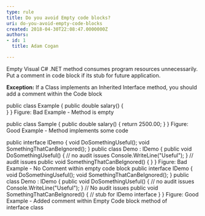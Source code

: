 ```yaml
---
type: rule
title: Do you avoid Empty code blocks?
uri: do-you-avoid-empty-code-blocks
created: 2018-04-30T22:08:47.0000000Z
authors:
- id: 1
  title: Adam Cogan

---
```


Empty Visual C# .NET method consumes program resources unnecessarily. Put a comment in code block if its stub for future application.

**Exception:** If a Class implements an Inherited Interface method, you should add a comment within the Code block

 
public class Example
 {
 public double salary()
 {     
 }
 }
Figure: Bad Example - Method is empty

public class Sample
 {
 public double salary()
 {
 return 2500.00;
 }
 }
Figure: Good Example - Method implements some code

public interface IDemo
 {
 void DoSomethingUseful();
 void SomethingThatCanBeIgnored();
 }
public class Demo : IDemo
 {
 public void DoSomethingUseful()
 {
 // no audit issues
 Console.WriteLine("Useful");
 }
 // audit issues 
 public void SomethingThatCanBeIgnored()
 { 
 } 
 }
Figure: Bad Example - No Comment within empty code block
public interface IDemo
 {
 void DoSomethingUseful();
 void SomethingThatCanBeIgnored();
 }
public class Demo : IDemo
 {
 public void DoSomethingUseful()
 {
 // no audit issues
 Console.WriteLine("Useful");
 }
 // No audit issues 
 public void SomethingThatCanBeIgnored() 
 {
 // stub for IDemo interface
 } 
 }
Figure: Good Example - Added comment within Empty Code block method of interface class
